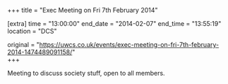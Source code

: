 +++
title = "Exec Meeting on Fri 7th February 2014"

[extra]
time = "13:00:00"
end_date = "2014-02-07"
end_time = "13:55:19"
location = "DCS"

original = "https://uwcs.co.uk/events/exec-meeting-on-fri-7th-february-2014-1474489091158/"    
+++

Meeting to discuss society stuff, open to all members.

